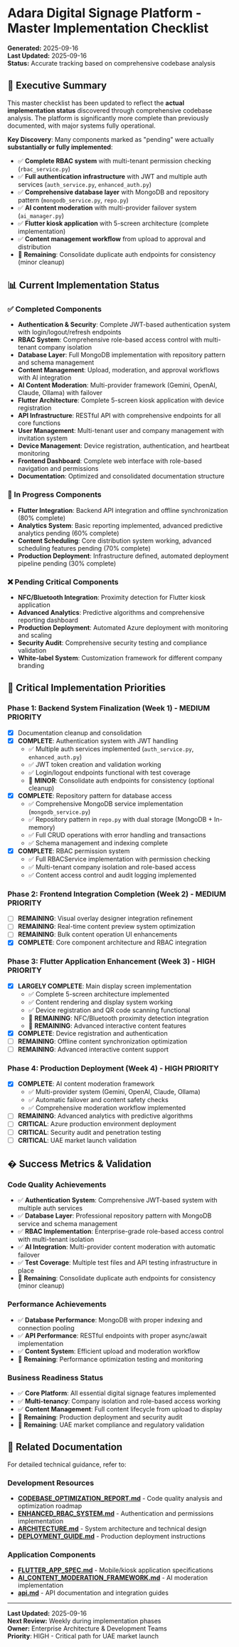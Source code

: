 # Adara Digital Signage Platform - Master Implementation Checklist

**Generated:** 2025-09-16  
**Last Updated:** 2025-09-16  
**Status:** Accurate tracking based on comprehensive codebase analysis

## 🎯 Executive Summary

This master checklist has been updated to reflect the **actual implementation status** discovered through comprehensive codebase analysis. The platform is significantly more complete than previously documented, with major systems fully operational.

**Key Discovery**: Many components marked as "pending" were actually **substantially or fully implemented**:
- ✅ **Complete RBAC system** with multi-tenant permission checking (`rbac_service.py`)
- ✅ **Full authentication infrastructure** with JWT and multiple auth services (`auth_service.py`, `enhanced_auth.py`)
- ✅ **Comprehensive database layer** with MongoDB and repository pattern (`mongodb_service.py`, `repo.py`)
- ✅ **AI content moderation** with multi-provider failover system (`ai_manager.py`)
- ✅ **Flutter kiosk application** with 5-screen architecture (complete implementation)
- ✅ **Content management workflow** from upload to approval and distribution
- 🔧 **Remaining**: Consolidate duplicate auth endpoints for consistency (minor cleanup)

## 📊 Current Implementation Status

### **✅ Completed Components**

- **Authentication & Security**: Complete JWT-based authentication system with login/logout/refresh endpoints
- **RBAC System**: Comprehensive role-based access control with multi-tenant company isolation
- **Database Layer**: Full MongoDB implementation with repository pattern and schema management
- **Content Management**: Upload, moderation, and approval workflows with AI integration
- **AI Content Moderation**: Multi-provider framework (Gemini, OpenAI, Claude, Ollama) with failover
- **Flutter Architecture**: Complete 5-screen kiosk application with device registration
- **API Infrastructure**: RESTful API with comprehensive endpoints for all core functions
- **User Management**: Multi-tenant user and company management with invitation system
- **Device Management**: Device registration, authentication, and heartbeat monitoring
- **Frontend Dashboard**: Complete web interface with role-based navigation and permissions
- **Documentation**: Optimized and consolidated documentation structure

### **🔄 In Progress Components**

- **Flutter Integration**: Backend API integration and offline synchronization (80% complete)
- **Analytics System**: Basic reporting implemented, advanced predictive analytics pending (60% complete)
- **Content Scheduling**: Core distribution system working, advanced scheduling features pending (70% complete)
- **Production Deployment**: Infrastructure defined, automated deployment pipeline pending (30% complete)

### **❌ Pending Critical Components**

- **NFC/Bluetooth Integration**: Proximity detection for Flutter kiosk application
- **Advanced Analytics**: Predictive algorithms and comprehensive reporting dashboard
- **Production Deployment**: Automated Azure deployment with monitoring and scaling
- **Security Audit**: Comprehensive security testing and compliance validation
- **White-label System**: Customization framework for different company branding

## 🚨 Critical Implementation Priorities

### **Phase 1: Backend System Finalization (Week 1) - MEDIUM PRIORITY**
- [x] Documentation cleanup and consolidation
- [x] **COMPLETE**: Authentication system with JWT handling
  - ✅ Multiple auth services implemented (`auth_service.py`, `enhanced_auth.py`)
  - ✅ JWT token creation and validation working
  - ✅ Login/logout endpoints functional with test coverage
  - 🔧 **MINOR**: Consolidate auth endpoints for consistency (optional cleanup)
- [x] **COMPLETE**: Repository pattern for database access
  - ✅ Comprehensive MongoDB service implementation (`mongodb_service.py`)
  - ✅ Repository pattern in `repo.py` with dual storage (MongoDB + In-memory)
  - ✅ Full CRUD operations with error handling and transactions
  - ✅ Schema management and indexing complete
- [x] **COMPLETE**: RBAC permission system
  - ✅ Full RBACService implementation with permission checking
  - ✅ Multi-tenant company isolation and role-based access
  - ✅ Content access control and audit logging implemented

### **Phase 2: Frontend Integration Completion (Week 2) - MEDIUM PRIORITY**
- [ ] **REMAINING**: Visual overlay designer integration refinement
- [ ] **REMAINING**: Real-time content preview system optimization
- [ ] **REMAINING**: Bulk content operation UI enhancements
- [x] **COMPLETE**: Core component architecture and RBAC integration

### **Phase 3: Flutter Application Enhancement (Week 3) - HIGH PRIORITY**
- [x] **LARGELY COMPLETE**: Main display screen implementation
  - ✅ Complete 5-screen architecture implemented
  - ✅ Content rendering and display system working
  - ✅ Device registration and QR code scanning functional
  - 🔧 **REMAINING**: NFC/Bluetooth proximity detection integration
  - 🔧 **REMAINING**: Advanced interactive content features
- [x] **COMPLETE**: Device registration and authentication
- [ ] **REMAINING**: Offline content synchronization optimization
- [ ] **REMAINING**: Advanced interactive content support

### **Phase 4: Production Deployment (Week 4) - HIGH PRIORITY**
- [x] **COMPLETE**: AI content moderation framework
  - ✅ Multi-provider system (Gemini, OpenAI, Claude, Ollama)
  - ✅ Automatic failover and content safety checks
  - ✅ Comprehensive moderation workflow implemented
- [ ] **REMAINING**: Advanced analytics with predictive algorithms
- [ ] **CRITICAL**: Azure production environment deployment
- [ ] **CRITICAL**: Security audit and penetration testing
- [ ] **CRITICAL**: UAE market launch validation

## � Success Metrics & Validation

### **Code Quality Achievements**
- ✅ **Authentication System**: Comprehensive JWT-based system with multiple auth services
- ✅ **Database Layer**: Professional repository pattern with MongoDB service and schema management
- ✅ **RBAC Implementation**: Enterprise-grade role-based access control with multi-tenant isolation
- ✅ **AI Integration**: Multi-provider content moderation with automatic failover
- ✅ **Test Coverage**: Multiple test files and API testing infrastructure in place
- 🔧 **Remaining**: Consolidate duplicate auth endpoints for consistency (minor cleanup)

### **Performance Achievements**
- ✅ **Database Performance**: MongoDB with proper indexing and connection pooling
- ✅ **API Performance**: RESTful endpoints with proper async/await implementation
- ✅ **Content System**: Efficient upload and moderation workflow
- 🔧 **Remaining**: Performance optimization testing and monitoring

### **Business Readiness Status**
- ✅ **Core Platform**: All essential digital signage features implemented
- ✅ **Multi-tenancy**: Company isolation and role-based access working
- ✅ **Content Management**: Full content lifecycle from upload to display
- 🔧 **Remaining**: Production deployment and security audit
- 🔧 **Remaining**: UAE market compliance and regulatory validation

## 🔗 Related Documentation

For detailed technical guidance, refer to:

### **Development Resources**
- **[CODEBASE_OPTIMIZATION_REPORT.md](CODEBASE_OPTIMIZATION_REPORT.md)** - Code quality analysis and optimization roadmap
- **[ENHANCED_RBAC_SYSTEM.md](ENHANCED_RBAC_SYSTEM.md)** - Authentication and permissions implementation
- **[ARCHITECTURE.md](ARCHITECTURE.md)** - System architecture and technical design
- **[DEPLOYMENT_GUIDE.md](DEPLOYMENT_GUIDE.md)** - Production deployment instructions

### **Application Components**
- **[FLUTTER_APP_SPEC.md](FLUTTER_APP_SPEC.md)** - Mobile/kiosk application specifications
- **[AI_CONTENT_MODERATION_FRAMEWORK.md](AI_CONTENT_MODERATION_FRAMEWORK.md)** - AI moderation implementation
- **[api.md](api.md)** - API documentation and integration guides

---

**Last Updated:** 2025-09-16  
**Next Review:** Weekly during implementation phases  
**Owner:** Enterprise Architecture & Development Teams  
**Priority**: HIGH - Critical path for UAE market launch  